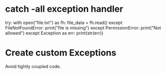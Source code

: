 # catch -all exception handler

try:
    with open("file.txt") as fh:
    file_data = fh.read()
except FileNotFoundError:
    print("file is missing")
except PermissionError:
    print("Not allowed")
except Exception as err:
    print(str(err))

# Create custom Exceptions
Avoid tightly coupled code.

